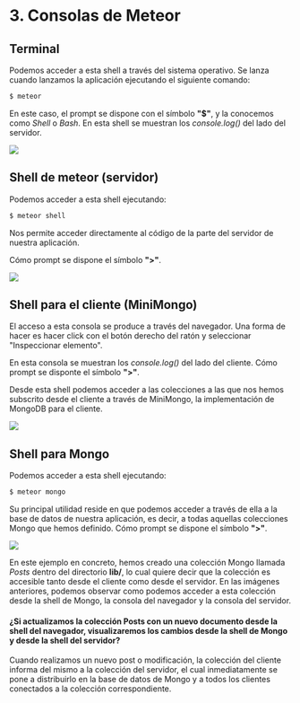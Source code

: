 # 3. Consolas de Meteor

## Terminal
Podemos acceder a esta shell a través del sistema operativo. Se lanza cuando lanzamos la aplicación ejecutando el siguiente comando:

```bash
$ meteor
```
En este caso, el prompt se dispone con el símbolo **"$"**, y la conocemos como *Shell* o *Bash*.
En esta shell se muestran los *console.log()* del lado del servidor.

![](http://i.imgur.com/D7mZHx4.png)

## Shell de meteor (servidor)
Podemos acceder a esta shell ejecutando:

```bash
$ meteor shell
```
Nos permite acceder directamente al código de la parte del servidor de nuestra aplicación.

Cómo prompt se dispone el símbolo **">"**.

![](http://i.imgur.com/tucDLjp.png)

## Shell para el cliente (MiniMongo)

El acceso a esta consola se produce a través del navegador. Una forma de hacer es hacer click con el botón derecho del ratón y seleccionar "Inspeccionar elemento".

En esta consola se muestran los *console.log()* del lado del cliente.
Cómo prompt se disponte el símbolo **">"**.

Desde esta shell podemos acceder a las colecciones a las que nos hemos subscrito desde el cliente a través de MiniMongo, la implementación de MongoDB para el cliente.

![](http://i.imgur.com/OafgEv8.png)

## Shell para Mongo
Podemos acceder a esta shell ejecutando:

```bash
$ meteor mongo
```
Su principal utilidad reside en que podemos acceder a través de ella a la base de datos de nuestra aplicación, es decir, a todas aquellas colecciones Mongo que hemos definido.
Cómo prompt se dispone el símbolo **">"**.

![](http://i.imgur.com/4PdvkOp.png)

En este ejemplo en concreto, hemos creado una colección Mongo llamada *Posts* dentro del directorio **lib/**, lo cual quiere decir que la colección es accesible tanto desde el cliente como desde el servidor. En las imágenes anteriores, podemos observar como podemos acceder a esta colección desde la shell de Mongo, la consola del navegador y la consola del servidor.

#### ¿Si actualizamos la colección Posts con un nuevo documento desde la shell del navegador, visualizaremos los cambios desde la shell de Mongo y desde la shell del servidor?

Cuando realizamos un nuevo post o modificación, la colección del cliente informa del mismo a la colección del servidor, el cual inmediatamente se pone a distribuirlo en la base de datos de Mongo y a todos los clientes conectados a la colección correspondiente.
